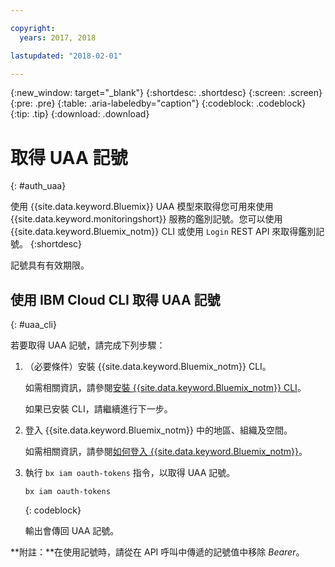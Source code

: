 ```yaml
---

copyright:
  years: 2017, 2018

lastupdated: "2018-02-01"

---
```


{:new_window: target="_blank"}
{:shortdesc: .shortdesc}
{:screen: .screen}
{:pre: .pre}
{:table: .aria-labeledby="caption"}
{:codeblock: .codeblock}
{:tip: .tip}
{:download: .download}


# 取得 UAA 記號
{: #auth_uaa}

使用 {{site.data.keyword.Bluemix}} UAA 模型來取得您可用來使用 {{site.data.keyword.monitoringshort}} 服務的鑑別記號。您可以使用 {{site.data.keyword.Bluemix_notm}} CLI 或使用 `Login` REST API 來取得鑑別記號。
{:shortdesc}

記號具有有效期限。 
		
## 使用 IBM Cloud CLI 取得 UAA 記號
{: #uaa_cli}


若要取得 UAA 記號，請完成下列步驟：

1. （必要條件）安裝 {{site.data.keyword.Bluemix_notm}} CLI。

   如需相關資訊，請參閱[安裝 {{site.data.keyword.Bluemix_notm}} CLI](/docs/services/cloud-monitoring/qa/cli_qa.html#cli_qa)。
   
   如果已安裝 CLI，請繼續進行下一步。
    
2. 登入 {{site.data.keyword.Bluemix_notm}} 中的地區、組織及空間。 

    如需相關資訊，請參閱[如何登入 {{site.data.keyword.Bluemix_notm}}](/docs/services/cloud-monitoring/qa/cli_qa.html#login)。
	
3. 執行 `bx iam oauth-tokens` 指令，以取得 UAA 記號。

	```
	bx iam oauth-tokens
	```
	{: codeblock}
	
	輸出會傳回 UAA 記號。

**附註：**在使用記號時，請從在 API 呼叫中傳遞的記號值中移除 *Bearer*。
	


	
